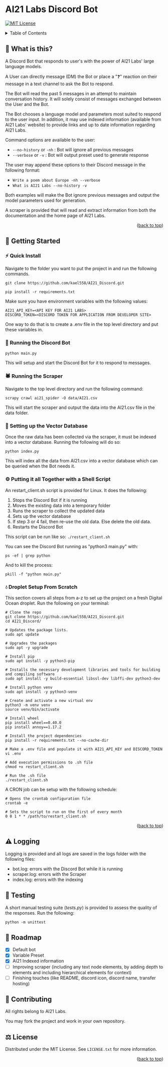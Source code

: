 # AI21 Labs Discord Bot

<a name="readme-top"></a>

[![MIT License][license-shield]][license-url]

<!-- TABLE OF CONTENTS -->
<details>
  <summary>Table of Contents</summary>
  <ol>
    <li><a href="#-what-is-this">What is this?</a></li>
    <li>
      <a href="#-getting-started">Getting Started</a>
      <ul>
        <li><a href="#-quick-install">Quick Install</a></li>
        <li><a href="#-running-the-discord-bot">Running the Discord Bot</a></li>
        <li><a href="#-running-the-scraper">Running the Scraper</a></li>
        <li><a href="#-setting-up-the-vector-database">Setting up the Vector Database</a></li>
        <li><a href="#-putting-it-all-together">Putting it all Together</a></li>
      </ul>
    </li>
    <li><a href="#-logging">Logging</a></li>
    <li><a href="#-testing">Testing</a></li>
    <li><a href="#-roadmap">Roadmap</a></li>
    <li><a href="#-contributing">Contributing</a></li>
    <li><a href="#-license">License</a></li>
  </ol>
</details>



## 🤔 What is this?
A Discord Bot that responds to user's with the power of AI21 Labs' large language models. 

A User can directly message (DM) the Bot or place a "❓" reaction on their message in a text channel to ask the Bot to respond. 

The Bot will read the past 5 messages in an attempt to maintain conversation history. It will solely consist of messages exchanged between the User and the Bot.

The Bot chooses a language model and parameters most suited to respond to the user input. In addition, it may use indexed information (available from AI21 Labs' website) to provide links and up to date information regarding AI21 Labs.

Command options are available to the user:
 - `--no-history` or `-nh` : Bot will ignore all previous messages
 - `--verbose` or `-v` : Bot will output preset used to generate response

The user may append these options to their Discord message in the following format: 
 - `Write a poem about Europe -nh --verbose`
 - `What is AI21 Labs --no-history -v`

Both examples will make the Bot ignore previous messages and output the model parameters used for generation. 

A scraper is provided that will read and extract information from both the documentation and the home page of AI21 Labs. 

<p align="right">(<a href="#readme-top">back to top</a>)</p>

## 📖 Getting Started 
### ⚡️ Quick Install
Navigate to the folder you want to put the project in and run the following commands.

`git clone https://github.com/kael558/AI21_Discord.git`

`pip install -r requirements.txt`

Make sure you have environment variables with the following values:
```
AI21_API_KEY=<API KEY FOR AI21 LABS>
DISCORD_TOKEN=<DISCORD TOKEN FOR APPLICATION FROM DEVELOPER SITE>
```

One way to do that is to create a .env file in the top level directory and put these variables in.

### 🤖 Running the Discord Bot
`python main.py`

This will setup and start the Discord Bot for it to respond to messages. 

### 🕷️ Running the Scraper
Navigate to the top level directory and run the following command:

`scrapy crawl ai21_spider -O data/AI21.csv`

This will start the scraper and output the data into the AI21.csv file in the data folder. 

### 📁 Setting up the Vector Database
Once the raw data has been collected via the scraper, it must be indexed into a vector database. Running the following will do so:

`python index.py`

This will index all the data from AI21.csv into a vector database which can be queried when the Bot needs it. 

### ⚙️ Putting it all Together with a Shell Script
An restart_client.sh script is provided for Linux. It does the following:
1. Stops the Discord Bot if it is running 
2. Moves the existing data into a temporary folder
3. Runs the scraper to collect the updated data
4. Sets up the vector database
5. If step 3 or 4 fail, then re-use the old data. Else delete the old data.
6. Restarts the Discord Bot

This script can be run like so:
`./restart_client.sh`

You can see the Discord Bot running as "python3 main.py" with:

`ps -ef | grep python`

And to kill the process:

`pkill -f "python main.py"`


### 💧 Droplet Setup From Scratch
This section covers all steps from a-z to set up the project on a fresh Digital Ocean droplet. Run the following on your terminal:
```
# Clone the repo
git clone https://github.com/kael558/AI21_Discord.git
cd AI21_Discord/

# Updates the package lists.
sudo apt update

# Upgrades the packages
sudo apt -y upgrade

# Install pip
sudo apt install -y python3-pip

# Installs the necessary development libraries and tools for building and compiling software
sudo apt install -y build-essential libssl-dev libffi-dev python3-dev

# Install python venv
sudo apt install -y python3-venv

# Create and activate a new virtual env
python3 -m venv venv
source venv/bin/activate

# Install wheel 
pip install wheel==0.40.0
pip install annoy==1.17.2

# Install the project dependencies
pip install -r requirements.txt --no-cache-dir

# Make a .env file and populate it with AI21_API_KEY and DISCORD_TOKEN
vi .env

# Add execution permissions to .sh file
chmod +x restart_client.sh

# Run the .sh file
./restart_client.sh
```

A CRON job can be setup with the following schedule:
```
# Opens the crontab configuration file
crontab -e

# Sets the script to run on the first of every month
0 0 1 * * /path/to/restart_client.sh
```


<p align="right">(<a href="#readme-top">back to top</a>)</p>

## ⚠️ Logging
Logging is provided and all logs are saved in the logs folder with the following files:
 - bot.log: errors with the Discord Bot while it is running
 - scraper.log: errors with the Scraper
 - index.log: errors with the indexing 

## 🔧 Testing
A short manual testing suite (*tests.py*) is provided to assess the quality of the responses. Run the following:

`python -m unittest`


## 📅 Roadmap
- [x] Default bot
- [x] Variable Preset
- [x] AI21 Indexed information
- [ ] Improving scraper (including any text node elements, by adding depth to elements and including hierarchical elements for context)
- [ ] Finishing touches (like README, discord icon, discord name, transfer hosting)

## 🤝 Contributing
All rights belong to AI21 Labs. 

You may fork the project and work in your own repository.

## ⚖️ License
Distributed under the MIT License. See `LICENSE.txt` for more information.

<p align="right">(<a href="#readme-top">back to top</a>)</p>
<!-- MARKDOWN LINKS & IMAGES -->
<!-- https://www.markdownguide.org/basic-syntax/#reference-style-links -->

[license-shield]: https://img.shields.io/github/license/kael558/AI21_Discord.svg?style=for-the-badge
[license-url]: https://github.com/kael558/AI21_Discord/blob/main/LICENSE
[linkedin-shield]: https://img.shields.io/badge/-LinkedIn-black.svg?style=for-the-badge&logo=linkedin&colorB=555
[rahel-linkedin-url]: https://www.linkedin.com/in/rahelgunaratne/
